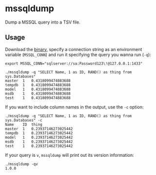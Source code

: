 # mssqldump

Dump a MSSQL query into a TSV file.

## Usage

Download the [binary](https://github.com/odino/mssqldump/releases), specify a connection string as an environment variable (`MSSQL_CONN`)
and run it specifying the query you wanna run (`-q`):

```
export MSSQL_CONN="sqlserver://sa:Password123\!@127.0.0.1:1433"

./mssqldump -q "SELECT Name, 1 as ID, RAND() as thing from sys.Databases"
master	1	0.4318099474883688
tempdb	1	0.4318099474883688
model	1	0.4318099474883688
msdb	1	0.4318099474883688
test	1	0.4318099474883688
```

If you want to include column names in the output, use the `-c` option:

```
./mssqldump -q "SELECT Name, 1 as ID, RAND() as thing from sys.Databases" -c
Name	ID	thing
master	1	0.23937146273025442
tempdb	1	0.23937146273025442
model	1	0.23937146273025442
msdb	1	0.23937146273025442
test	1	0.23937146273025442
```

If your query is `v`, `mssqldump` will print out its version information:

```
./mssqldump -qv
1.0.0
```
